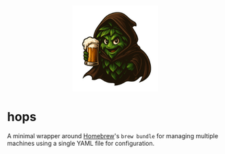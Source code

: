 <p align="center">
  <img src="./assets/revett-hops-logo-2.png" width="200px">
</p>

# hops

A minimal wrapper around [Homebrew](https://brew.sh)'s `brew bundle` for managing multiple machines
using a single YAML file for configuration.
